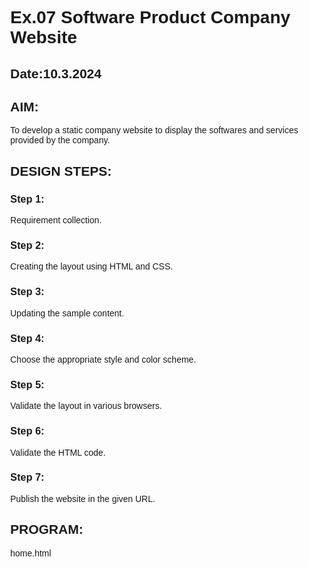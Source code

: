 # Ex.07 Software Product Company Website
## Date:10.3.2024

## AIM:
To develop a static company website to display the softwares and services provided by the company.

## DESIGN STEPS:

### Step 1:
Requirement collection.

### Step 2:
Creating the layout using HTML and CSS.

### Step 3:
Updating the sample content.

### Step 4:
Choose the appropriate style and color scheme.

### Step 5:
Validate the layout in various browsers.

### Step 6:
Validate the HTML code.

### Step 7:
Publish the website in the given URL.

## PROGRAM:

home.html

<!DOCTYPE html>
<html lang="en">
<head>
    <meta charset="UTF-8">
    <meta name="viewport" content="width=device-width, initial-scale=1.0">
    <title>My Company</title>
    <style>
        body {
            margin: 0;
            font-family: Arial, sans-serif;
            background-image: url(https://img.freepik.com/free-vector/realistic-neon-lights-background_23-2148907367.jpg);
            background-size: cover;
        }

        header {
            background-color: rgba(51, 51, 51, 0.7); 
            color: #fff;
            padding: 10px 0;
            display: flex; 
            justify-content: space-between; 
            align-items: center; 
            font-family: 'verdana', 'verdana';
        }

        nav {
            overflow: hidden;
            background-color: #2478a1;
        }

        nav a {
            float: right;
            display: block;
            color: #fff;
            text-align: left;
            padding: 15px 20px;
            text-decoration: none;
        }

        .company-name {
            font-size: 40px;
            margin: 20px;
        }

        nav a:hover {
            background-color: rgba(111, 205, 248, 0.7); 
            color: #333;
        }

        .content {
            padding: 100px 0px 200px; 
            color:#fff;
            text-align: left;
            font-size: 50px; 
        }

        footer {
            background-color: #333;
            color: #fff;
            text-align: center;
            padding: 10px;
            position: fixed;
            bottom: 0;
            width: 100%;
        }
    </style>
</head>
<body>

<header>
    <h1 class="company-name">Tech Innovations </h1>
</header>

<nav>
    <a href="contact.html">Contact us</a>
    <a href="products.html">Products</a>
    <a href="people.html">People</a>
    <a href="home.html">Home</a>
</nav>

<div class="content">
    <div class="company-description">
        <pre>
            Build skills
            as you learn
            with over
            many people here.
        </pre>
    </div>
</div>

<footer>
    &copy; Created and developed by Jaswanth
</footer>

</body>
</html>
people.html

<!DOCTYPE html>
<html lang="en">
<head>
    <meta charset="UTF-8">
    <meta name="viewport" content="width=device-width, initial-scale=1.0">
    <title>Our Team</title>
    <style>
        body {
            font-family: Arial, sans-serif;
            margin: 0;
            padding: 0;
            background-color: #0e0442;
        }

        header {
            background-color: #333;
            color: #fff;
            text-align: center;
            padding: 10px 0;
        }

        .team-container {
            display: flex;
            flex-wrap: wrap;
            justify-content: center;
            padding: 20px;
        }

        .person {
            width: 250px;
            margin: 20px;
            padding: 20px;
            background-color: #fff;
            border-radius: 10px;
            box-shadow: 0 0 10px rgba(0, 0, 0, 0.1);
            text-align: center;
        }

        .person img {
            width: 150px;
            height: 150px;
            border-radius: 50%;
            margin-bottom: 10px;
        }

        footer {
            background-color: #333;
            color: #fff;
            text-align: center;
            padding: 10px;
            position: fixed;
            bottom: 0;
            width: 100%;
        }
    </style>
</head>
<body>

<header>
    <h1>OUR TEAM</h1>
</header>

<div class="team-container">
    <div class="person">
        <img src="https://www.fcbarcelona.com/photo-resources/2020/02/19/d8f54b57-05d8-46bc-854e-014d7a9a9e46/2635_01_24.jpg?width=1200&height=750" alt="Person 1">
        <h3>Maridona</h3>
        <p>CEO</p>
    </div>

    <div class="person">
        <img src="https://ktastro.blob.core.windows.net/images/Celebrity/BillGates.png" alt="Person 2">
        <h3>Bill Gates</h3>
        <p>COO</p>
    </div>

    <div class="person">
        <img src="https://encrypted-tbn1.gstatic.com/images?q=tbn:ANd9GcQGeAGP53IJZqX6XC212fwBCpiWuOYVez3ABH7v5UvucwXOHRxM" alt="Person 3">
        <h3>Ratan Tata</h3>
        <p>CTO</p>
    </div>

    <div class="person">
        <img src="https://media.npr.org/assets/img/2023/01/09/scott_edit_toned-2_custom-2bf7c35edc7c77a1766950f8fa8d6ca56a1523c8.jpg?s=1100&c=50&f=jpeg" alt="Person 4">
        <h3>MacKenzie Scott</h3>
        <p>Marketing Manager</p>
    </div>

    <div class="person">
        <img src="https://cdn.britannica.com/09/225009-050-9BA6E880/French-businessman-Bernard-Arnault-2017.jpg" alt="Person 5">
        <h3>bernard arnault</h3>
        <p>Product Manager</p>
    </div>

    <div class="person">
        <img src="https://c.ndtvimg.com/2024-03/339tnn4_sini-shetty_625x300_09_March_24.jpg" alt="Person 6">
        <h3>sini chetty</h3>
        <p>Software Engineer</p>
    </div>
</div>

<footer>
    <p>&copy; Created and developed by jaswanth</p>
</footer>

</body>
</html>
products.html

<!DOCTYPE html>
<html lang="en">
<head>
    <meta charset="UTF-8">
    <meta name="viewport" content="width=device-width, initial-scale=1.0">
    <title>PRODUCT CATALOG</title>
    <style>
        body {
            font-family: 'Verdana';
            margin: 0;
            padding: 0;
            background-image: url(back.jpg);
            background-size: cover;
            background-repeat: no-repeat;
            background-position: center;
        }

        header {
            background-color: #333;
            color: #fff;
            text-align: center;
            padding: 10px 0;
        }

        .product-container {
            display: flex;
            flex-wrap: wrap;
            justify-content: center;
            padding: 20px;
        }

        .product {
            color: #d53299;
            width: 200px;
            margin: 20px;
            padding: 10px;
            text-align: center;
        }

        .product img {
            width: 150px;
            height: 150px;
            margin-bottom: 10px;
        }

        .product-details{
            background-color: #1990e5;
            padding: 10px;
            border-radius: 5px;
        }

        footer {
            background-color: #333;
            color: #0db460;
            text-align: center;
            padding: 5px;
            position: fixed;
            bottom: 0;
            width: 100%;
        }
    </style>
</head>
<body>

<header>
    <h1>PRODUCT CATALOG</h1>
</header>

<div class="product-container">
    <div class="product">
        <img src="https://img-prod-cms-rt-microsoft-com.akamaized.net/cms/api/am/imageFileData/RW16TLT?ver=99ac&q=90&m=6&h=705&w=1253&b=%23FFFFFFFF&f=jpg&o=f&p=140&aim=true" alt="Product 1">
        <h3>Product 1</h3>
        <p>Laptop</p>
    </div>

    <div class="product">
        <img src="https://images.samsung.com/is/image/samsung/p6pim/in/2401/gallery/in-galaxy-s24-sm-s921blbcins-thumb-539572328" alt="Product 1">
        <h3>Product 2</h3>
        <p>Mobile</p>
    </div>

    <div class="product">
        <img src="https://www.livemint.com/lm-img/img/2023/09/23/600x338/rhh_1695470152346_1695470161360.jpg" alt="Product 1">
        <h3>Product 3</h3>
        <p>Watches</p>
    </div>

    <div class="product">
        <img src="https://sony.scene7.com/is/image/sonyglobalsolutions/wh-ch520_Primary_image?$categorypdpnav$&fmt=png-alpha" alt="Product 1">
        <h3>Product 4</h3>
        <p>Earphones</p>
    </div>

    <div class="product">
        <img src="https://i.pinimg.com/originals/e7/5d/db/e75ddbda351d44e24b6b8099fa200aad.jpg" alt="Product 1">
        <h3>Product 5</h3>
        <p>camera</p>
    </div>

    <div class="product">
        <img src="https://p3-ofp.static.pub/ShareResource/na/tablets-splitter/featured-cards/lenovo-tab-p11-android-tablets.png" alt="Product 1">
        <h3>Product 6</h3>
        <p>Tablets</p>
    </div>

</div>

<footer>
    <p>&copy; Created and developed by Jaswanth.</p>
</footer>

</body>
</html>
contact.html 

<!DOCTYPE html>
<html lang="en">
<head>
    <meta charset="UTF-8">
    <meta name="viewport" content="width=device-width, initial-scale=1.0">
    <title>Contact Us</title>
    <style>
        body {
            font-family: Arial, sans-serif;
            margin: 0;
            padding: 0;
            background-color: #112f4d;
        }

        header {
            background-color: #343a40;
            color: #fff;
            text-align: center;
            padding: 20px 0;
        }

        .contact-container {
            max-width: 800px;
            margin: 0 auto;
            padding: 50px 20px;
            display: flex;
            flex-wrap: wrap;
            justify-content: space-between;
        }

        .contact-info {
            background-color: #fff;
            border-radius: 10px;
            box-shadow: 0 0 20px rgba(0, 0, 0, 0.1);
            padding: 40px;
            flex: 1;
            margin-right: 20px;
        }

        .contact-info h2 {
            color: #343a40;
            font-size: 28px;
            margin-bottom: 20px;
        }

        .contact-info p {
            color: #6c757d;
            font-size: 18px;
            margin-bottom: 10px;
        }

        .contact-info p:last-child {
            margin-bottom: 0;
        }

        .contact-info a {
            color: #007bff;
            text-decoration: none;
        }

        .contact-info a:hover {
            text-decoration: underline;
        }

        #map {
            flex: 1;
            border-radius: 10px;
            overflow: hidden;
        }

        footer {
            background-color: #343a40;
            color: #fff;
            text-align: center;
            padding: 10px;
            position: fixed;
            bottom: 0;
            width: 100%;
        }
    </style>
</head>
<body>

<header>
    <h1>Contact Us</h1>
</header>

<div class="contact-container">
    <div class="contact-info">
        <h2>Company Name</h2>
        <p><strong>Address:</strong> 123 Elm Street, Springfield, IL 62701, United States</p>
        <p><strong>Email:</strong> <a href="mailto:info@example.com">techinnovation@gmail.com</a></p>
        <p><strong>Phone:</strong> <a href="tel:+15551234567">+1 (555) 123-4567</a></p>
        
    </div>
    <div id="map">
        <!-- Google Maps embed code goes here -->
        <iframe src="https://www.google.com/maps/embed?pb=!1m18!1m12!1m3!1d3022.554458216143!2d-89.64965458458049!3d39.7836443908857!2m3!1f0!2f0!3f0!3m2!1i1024!2i768!4f13.1!3m3!1m2!1s0x88762e1e50fc0adf%3A0x2f7d3bc20b9e6b18!2s123%20Elm%20St%2C%20Springfield%2C%20IL%2062701%2C%20USA!5e0!3m2!1sen!2suk!4v1621469930245!5m2!1sen!2suk" width="100%" height="100%" style="border:0;" allowfullscreen="" loading="lazy"></iframe>
    </div>
</div>

<footer>
    <p>&copy; Created and developed by Jaswanth</p>
</footer>

</body>
</html>


## OUTPUT:

![image](https://github.com/yogeshwaran72/softweb/assets/153492924/8325b9ad-b1e3-4c72-afbf-b39c7c870375)
![image](https://github.com/yogeshwaran72/softweb/assets/153492924/05e72ece-22cf-4c00-8652-8972d0b505f4)
![image](https://github.com/yogeshwaran72/softweb/assets/153492924/18ea7690-fb56-4b15-91ef-ed91a9e29dca)
![image](https://github.com/yogeshwaran72/softweb/assets/153492924/3d94341d-a8e0-4e17-8389-1e5f7ee3aa14)





## RESULT:
The program for designing software company website using HTML and CSS is completed successfully.
